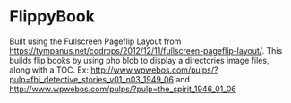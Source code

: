 # FlippyBook
Built using the Fullscreen Pageflip Layout from https://tympanus.net/codrops/2012/12/11/fullscreen-pageflip-layout/. This builds flip books by using php blob to display a directories image files, along with a TOC. Ex: http://www.wpwebos.com/pulps/?pulp=fbi_detective_stories_v01_n03_1949_06 and http://www.wpwebos.com/pulps/?pulp=the_spirit_1946_01_06
